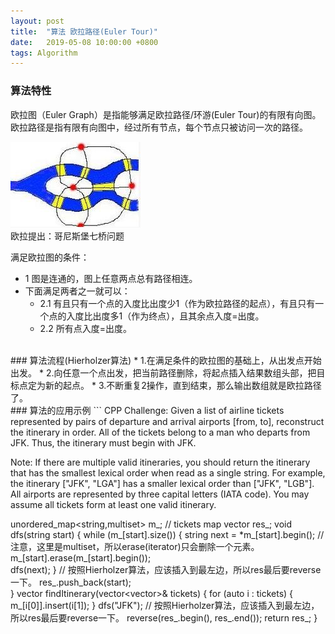 ```yaml
---
layout: post
title:  "算法 欧拉路径(Euler Tour)"
date:   2019-05-08 10:00:00 +0800
tags: Algorithm
---
```

### 算法特性
欧拉图（Euler Graph）是指能够满足欧拉路径/环游(Euler Tour)的有限有向图。<br/>
欧拉路径是指有限有向图中，经过所有节点，每个节点只被访问一次的路径。<br/>

![七桥问题](/assets/Euler_Tour.jpg)<br/>
欧拉提出：哥尼斯堡七桥问题

满足欧拉图的条件：
* 1 图是连通的，图上任意两点总有路径相连。
* 下面满足两者之一就可以：
	* 2.1 有且只有一个点的入度比出度少1（作为欧拉路径的起点），有且只有一个点的入度比出度多1（作为终点），且其余点入度=出度。
	* 2.2 所有点入度=出度。
	
<br/>
### 算法流程(Hierholzer算法)
* 1.在满足条件的欧拉图的基础上，从出发点开始出发。
* 2.向任意一个点出发，把当前路径删除，将起点插入结果数组头部，把目标点定为新的起点。
* 3.不断重复2操作，直到结束，那么输出数组就是欧拉路径了。

<br/>
### 算法的应用示例
``` CPP
Challenge:
Given a list of airline tickets represented by pairs of departure
and arrival airports [from, to], reconstruct the itinerary in order.
All of the tickets belong to a man who departs from JFK.
Thus, the itinerary must begin with JFK.

Note:
If there are multiple valid itineraries, you should return the itinerary
that has the smallest lexical order when read as a single string.
For example, the itinerary ["JFK", "LGA"] has a smaller lexical order than ["JFK", "LGB"].
All airports are represented by three capital letters (IATA code).
You may assume all tickets form at least one valid itinerary.


unordered_map<string,multiset<string>> m_;	// tickets map
vector<string> res_;
void dfs(string start) {
    while (m_[start].size()) {
        string next = *m_[start].begin();
        // 注意，这里是multiset，所以erase(iterator)只会删除一个元素。
        m_[start].erase(m_[start].begin());    
        dfs(next);
    }
    // 按照Hierholzer算法，应该插入到最左边，所以res最后要reverse一下。
    res_.push_back(start);    
}
vector<string> findItinerary(vector<vector<string>>& tickets) {
    for (auto i : tickets) {
        m_[i[0]].insert(i[1]);
    }
    dfs("JFK");
    // 按照Hierholzer算法，应该插入到最左边，所以res最后要reverse一下。
    reverse(res_.begin(), res_.end());
    return res_;
}
```